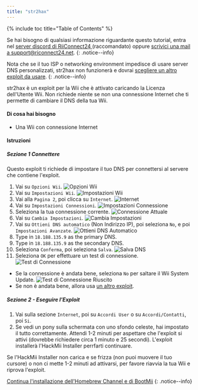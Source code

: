 ```yaml
---
title: "str2hax"
---
```


{% include toc title="Table of Contents" %}

Se hai bisogno di qualsiasi informazione riguardante questo tutorial, entra nel [server discord di RiiConnect24 ](https://discord.gg/rc24)(raccomandato) oppure [scrivici una mail a support@riconnect24.net](mailto:support@riiconnect24.net).
{: .notice--info}

Nota che se il tuo ISP o networking environment impedisce di usare server DNS personalizzati, str2hax non funzionerà e dovrai [scegliere un altro exploit da usare](get-started).
{: .notice--info}

str2hax è un exploit per la Wii che è attivato caricando la Licenza dell'Utente Wii. Non richiede niente se non una connessione Internet che ti permette di cambiare il DNS della tua Wii.

#### Di cosa hai bisogno

* Una Wii con connessione Internet

#### Istruzioni

##### Sezione 1 Connettere

Questo exploit ti richiede di impostare il tuo DNS per connettersi al servere che contiene l'exploit.

1. Vai su `Opzioni Wii`. ![Opzioni Wii](/images/RiiConnect24/Internet_1.png)
2. Vai su `Impostazioni Wii`. ![Impostazioni Wii](/images/RiiConnect24/Internet_2.png)
3. Vai alla `Pagina 2`, poi clicca su `Internet`. ![Internet](/images/RiiConnect24/Internet_3.png)
4. Vai su `Impostazioni Connessioni`. ![Impostazioni Connessione](/images/RiiConnect24/Internet_4.png)
5. Seleziona la tua connessione corrente. ![Connessione Attuale](/images/RiiConnect24/Internet_5.png)
6. Vai su `Cambia Impostazioni`. ![Cambia Impostazioni](/images/RiiConnect24/Internet_6.png)
7. Vai su `Ottieni DNS automatico` (Non Indirizzo IP), poi seleziona `No`, e poi `Impostazioni Avanzate`. ![Ottieni DNS Automatico](/images/RiiConnect24/Internet_7.png)
8. Type in `18.188.135.9` as the primary DNS.
9. Type in `18.188.135.9` as the secondary DNS.
10. Seleziona `Conferma`, poi seleziona `Salva`. ![Salva DNS](/images/RiiConnect24/Internet_10.png)
11. Seleziona `OK` per effettuare un test di connessione. ![Test di Connessione](/images/RiiConnect24/Internet_11.png)
   - Se la connessione è andata bene, seleziona `No` per saltare il Wii System Update. ![Test di Connessione Riuscito](/images/RiiConnect24/Internet_12.png)
   - Se non è andata bene, allora usa [un altro exploit](get-started).

##### Sezione 2 - Eseguire l'Exploit

1. Vai sulla sezione `Internet`, poi su `Accordi User` o su `Accordi/Contatti`, poi `Si`.
2. Se vedi un pony sulla schermata con uno sfondo celeste, hai impostato il tutto correttamente. Attendi 1-2 minuti per aspettare che l'exploit si attivi (dovrebbe richiedere circa 1 minuto e 25 secondi). L'exploit installerà l'HackMii Installer perrfarti continuare.

Se l'HackMii Installer non carica e se frizza (non puoi muovere il tuo cursore) o non ci mette 1-2 minuti ad attivarsi, per favore riavvia la tua Wii e riprova l'exploit.

[Continua l'installazione dell'Homebrew Channel e di BootMii](hbc)
{: .notice--info}
